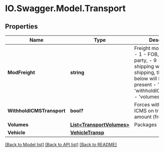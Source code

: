 # IO.Swagger.Model.Transport
## Properties

Name | Type | Description | Notes
------------ | ------------- | ------------- | -------------
**ModFreight** | **string** | Freight model  - 0 - CIF,  - 1 - FOB,  - 2 - Thrid party, - 9 - Free shipping when 9 - Free shipping, the fields below will be ignored if present - &#39;transporter&#39; - &#39;withholdICMSTransport&#39; - &#39;volumes&#39; - &#39;vehicle&#39;  | 
**WithholdICMSTransport** | **bool?** | Forces witholding of ICMS on transport amount (freight) | [optional] 
**Volumes** | [**List&lt;TransportVolumes&gt;**](TransportVolumes.md) | Packages | [optional] 
**Vehicle** | [**VehicleTransp**](VehicleTransp.md) |  | [optional] 

[[Back to Model list]](../README.md#documentation-for-models) [[Back to API list]](../README.md#documentation-for-api-endpoints) [[Back to README]](../README.md)

